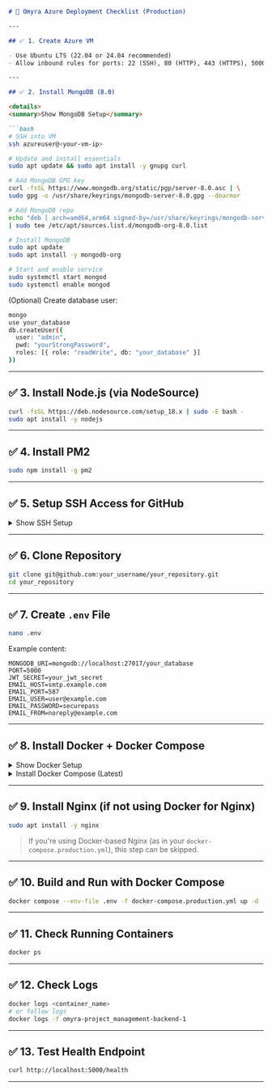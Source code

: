 
````markdown
# 🚀 Omyra Azure Deployment Checklist (Production)

---

## ✅ 1. Create Azure VM

- Use Ubuntu LTS (22.04 or 24.04 recommended)
- Allow inbound rules for ports: 22 (SSH), 80 (HTTP), 443 (HTTPS), 5000 (Backend), 27017 (MongoDB, optional)

---

## ✅ 2. Install MongoDB (8.0)

<details>
<summary>Show MongoDB Setup</summary>

```bash
# SSH into VM
ssh azureuser@<your-vm-ip>

# Update and install essentials
sudo apt update && sudo apt install -y gnupg curl

# Add MongoDB GPG key
curl -fsSL https://www.mongodb.org/static/pgp/server-8.0.asc | \
sudo gpg -o /usr/share/keyrings/mongodb-server-8.0.gpg --dearmor

# Add MongoDB repo
echo "deb [ arch=amd64,arm64 signed-by=/usr/share/keyrings/mongodb-server-8.0.gpg ] https://repo.mongodb.org/apt/ubuntu noble/mongodb-org/8.0 multiverse" \
| sudo tee /etc/apt/sources.list.d/mongodb-org-8.0.list

# Install MongoDB
sudo apt update
sudo apt install -y mongodb-org

# Start and enable service
sudo systemctl start mongod
sudo systemctl enable mongod
````

(Optional) Create database user:

```bash
mongo
use your_database
db.createUser({
  user: "admin",
  pwd: "yourStrongPassword",
  roles: [{ role: "readWrite", db: "your_database" }]
})
```

</details>

---

## ✅ 3. Install Node.js (via NodeSource)

```bash
curl -fsSL https://deb.nodesource.com/setup_18.x | sudo -E bash -
sudo apt install -y nodejs
```

---

## ✅ 4. Install PM2

```bash
sudo npm install -g pm2
```

---

## ✅ 5. Setup SSH Access for GitHub

<details>
<summary>Show SSH Setup</summary>

```bash
ssh-keygen -t rsa -b 4096 -C "your_email@example.com"
cat ~/.ssh/id_rsa.pub
```

* Copy and paste the output to GitHub
  (GitHub → Settings → SSH and GPG Keys → New SSH Key)

</details>

---

## ✅ 6. Clone Repository

```bash
git clone git@github.com:your_username/your_repository.git
cd your_repository
```

---

## ✅ 7. Create `.env` File

```bash
nano .env
```

Example content:

```env
MONGODB_URI=mongodb://localhost:27017/your_database
PORT=5000
JWT_SECRET=your_jwt_secret
EMAIL_HOST=smtp.example.com
EMAIL_PORT=587
EMAIL_USER=user@example.com
EMAIL_PASSWORD=securepass
EMAIL_FROM=noreply@example.com
```

---

## ✅ 8. Install Docker + Docker Compose

<details>
<summary>Show Docker Setup</summary>

```bash
# Install dependencies
sudo apt install -y apt-transport-https ca-certificates curl software-properties-common

# Add Docker GPG key
curl -fsSL https://download.docker.com/linux/ubuntu/gpg | \
sudo gpg --dearmor -o /usr/share/keyrings/docker-archive-keyring.gpg

# Add Docker repo
echo \
"deb [arch=$(dpkg --print-architecture) signed-by=/usr/share/keyrings/docker-archive-keyring.gpg] https://download.docker.com/linux/ubuntu \
$(lsb_release -cs) stable" | \
sudo tee /etc/apt/sources.list.d/docker.list > /dev/null

# Install Docker
sudo apt update
sudo apt install -y docker-ce docker-ce-cli containerd.io

# Add your user to Docker group
sudo usermod -aG docker $USER
```

Log out and log back in to apply Docker group permissions.

</details>

<details>
<summary>Install Docker Compose (Latest)</summary>

```bash
sudo curl -L "https://github.com/docker/compose/releases/download/v2.23.3/docker-compose-$(uname -s)-$(uname -m)" \
-o /usr/local/bin/docker-compose

sudo chmod +x /usr/local/bin/docker-compose
```

</details>

---

## ✅ 9. Install Nginx (if not using Docker for Nginx)

```bash
sudo apt install -y nginx
```

> If you're using Docker-based Nginx (as in your `docker-compose.production.yml`), this step can be skipped.

---

## ✅ 10. Build and Run with Docker Compose

```bash
docker compose --env-file .env -f docker-compose.production.yml up -d --build
```

---

## ✅ 11. Check Running Containers

```bash
docker ps
```

---

## ✅ 12. Check Logs

```bash
docker logs <container_name>
# or follow logs
docker logs -f omyra-project_management-backend-1
```

---

## ✅ 13. Test Health Endpoint

```bash
curl http://localhost:5000/health
```

---
